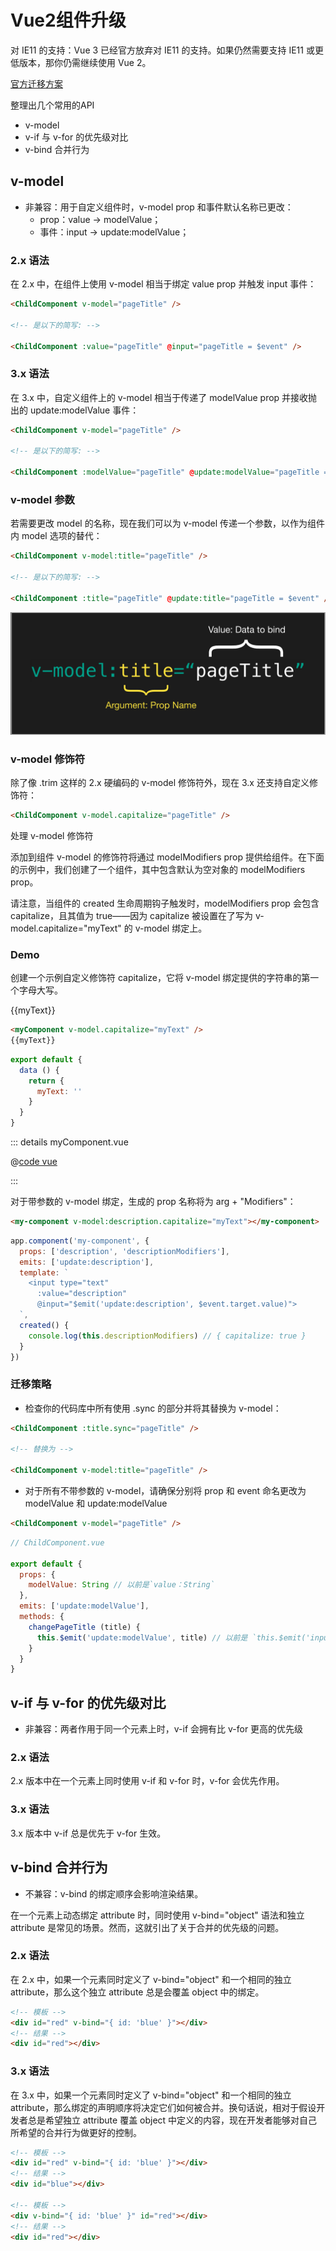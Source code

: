 # Vue2组件升级

对 IE11 的支持：Vue 3 已经官方放弃对 IE11 的支持。如果仍然需要支持 IE11 或更低版本，那你仍需继续使用 Vue 2。

[官方迁移方案](https://v3.cn.vuejs.org/guide/migration/migration-build.html)

整理出几个常用的<Badge type="danger" text="非兼容" vertical="middle" />API

- v-model
- v-if 与 v-for 的优先级对比
- v-bind 合并行为

## v-model

- 非兼容：用于自定义组件时，v-model prop 和事件默认名称已更改：
  - prop：value -> modelValue；
  - 事件：input -> update:modelValue；


### 2.x 语法

在 2.x 中，在组件上使用 v-model 相当于绑定 value prop 并触发 input 事件：

```html
<ChildComponent v-model="pageTitle" />

<!-- 是以下的简写: -->

<ChildComponent :value="pageTitle" @input="pageTitle = $event" />
```

### 3.x 语法

在 3.x 中，自定义组件上的 v-model 相当于传递了 modelValue prop 并接收抛出的 update:modelValue 事件：

```html
<ChildComponent v-model="pageTitle" />

<!-- 是以下的简写: -->

<ChildComponent :modelValue="pageTitle" @update:modelValue="pageTitle = $event" />
```

### v-model 参数

若需要更改 model 的名称，现在我们可以为 v-model 传递一个参数，以作为组件内 model 选项的替代：

```html
<ChildComponent v-model:title="pageTitle" />

<!-- 是以下的简写: -->

<ChildComponent :title="pageTitle" @update:title="pageTitle = $event" />
```

![v-model](./v-model.png)

### v-model 修饰符

除了像 .trim 这样的 2.x 硬编码的 v-model 修饰符外，现在 3.x 还支持自定义修饰符：

```html
<ChildComponent v-model.capitalize="pageTitle" />
```

处理 v-model 修饰符

添加到组件 v-model 的修饰符将通过 modelModifiers prop 提供给组件。在下面的示例中，我们创建了一个组件，其中包含默认为空对象的 modelModifiers prop。

请注意，当组件的 created 生命周期钩子触发时，modelModifiers prop 会包含 capitalize，且其值为 true——因为 capitalize 被设置在了写为 v-model.capitalize="myText" 的 v-model 绑定上。

### Demo

创建一个示例自定义修饰符 capitalize，它将 v-model 绑定提供的字符串的第一个字母大写。

<ClientOnly>
  <myComponent v-model.capitalize="myText" />
  {{myText}}
</ClientOnly>

<script>
  export default {
    data () {
      return {
        myText: ''
      }
    }
  }
</script>

```html
<myComponent v-model.capitalize="myText" />
{{myText}}
```

```js
export default {
  data () {
    return {
      myText: ''
    }
  }
}
```


::: details myComponent.vue

@[code vue](@src/components/my-component/my-component.vue)

:::


对于带参数的 v-model 绑定，生成的 prop 名称将为 arg + "Modifiers"：

```html
<my-component v-model:description.capitalize="myText"></my-component>
```

```js
app.component('my-component', {
  props: ['description', 'descriptionModifiers'],
  emits: ['update:description'],
  template: `
    <input type="text"
      :value="description"
      @input="$emit('update:description', $event.target.value)">
  `,
  created() {
    console.log(this.descriptionModifiers) // { capitalize: true }
  }
})
```

### 迁移策略

- 检查你的代码库中所有使用 .sync 的部分并将其替换为 v-model：

```html
<ChildComponent :title.sync="pageTitle" />

<!-- 替换为 -->

<ChildComponent v-model:title="pageTitle" />
```

- 对于所有不带参数的 v-model，请确保分别将 prop 和 event 命名更改为 modelValue 和 update:modelValue

```html
<ChildComponent v-model="pageTitle" />
```

```js
// ChildComponent.vue

export default {
  props: {
    modelValue: String // 以前是`value：String`
  },
  emits: ['update:modelValue'],
  methods: {
    changePageTitle (title) {
      this.$emit('update:modelValue', title) // 以前是 `this.$emit('input', title)`
    }
  }
}
```

## v-if 与 v-for 的优先级对比

- 非兼容：两者作用于同一个元素上时，v-if 会拥有比 v-for 更高的优先级

### 2.x 语法

2.x 版本中在一个元素上同时使用 v-if 和 v-for 时，v-for 会优先作用。

### 3.x 语法

3.x 版本中 v-if 总是优先于 v-for 生效。

## v-bind 合并行为

- 不兼容：v-bind 的绑定顺序会影响渲染结果。

在一个元素上动态绑定 attribute 时，同时使用 v-bind="object" 语法和独立 attribute 是常见的场景。然而，这就引出了关于合并的优先级的问题。

### 2.x 语法

在 2.x 中，如果一个元素同时定义了 v-bind="object" 和一个相同的独立 attribute，那么这个独立 attribute 总是会覆盖 object 中的绑定。

```html
<!-- 模板 -->
<div id="red" v-bind="{ id: 'blue' }"></div>
<!-- 结果 -->
<div id="red"></div>
```

### 3.x 语法

在 3.x 中，如果一个元素同时定义了 v-bind="object" 和一个相同的独立 attribute，那么绑定的声明顺序将决定它们如何被合并。换句话说，相对于假设开发者总是希望独立 attribute 覆盖 object 中定义的内容，现在开发者能够对自己所希望的合并行为做更好的控制。

```html
<!-- 模板 -->
<div id="red" v-bind="{ id: 'blue' }"></div>
<!-- 结果 -->
<div id="blue"></div>

<!-- 模板 -->
<div v-bind="{ id: 'blue' }" id="red"></div>
<!-- 结果 -->
<div id="red"></div>
```
